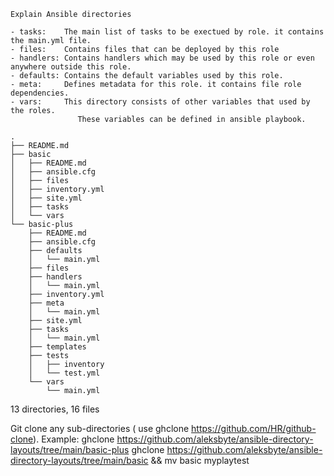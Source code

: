 ```
Explain Ansible directories

- tasks:    The main list of tasks to be exectued by role. it contains the main.yml file.
- files:    Contains files that can be deployed by this role
- handlers: Contains handlers which may be used by this role or even anywhere outside this role.
- defaults: Contains the default variables used by this role.
- meta:     Defines metadata for this role. it contains file role dependencies.
- vars:     This directory consists of other variables that used by the roles.
               These variables can be defined in ansible playbook.
```

```
.
├── README.md
├── basic
│   ├── README.md
│   ├── ansible.cfg
│   ├── files
│   ├── inventory.yml
│   ├── site.yml
│   ├── tasks
│   └── vars
└── basic-plus
    ├── README.md
    ├── ansible.cfg
    ├── defaults
    │   └── main.yml
    ├── files
    ├── handlers
    │   └── main.yml
    ├── inventory.yml
    ├── meta
    │   └── main.yml
    ├── site.yml
    ├── tasks
    │   └── main.yml
    ├── templates
    ├── tests
    │   ├── inventory
    │   └── test.yml
    └── vars
        └── main.yml
```
13 directories, 16 files

Git clone any sub-directories ( use ghclone https://github.com/HR/github-clone). Example:
  ghclone https://github.com/aleksbyte/ansible-directory-layouts/tree/main/basic-plus
  ghclone https://github.com/aleksbyte/ansible-directory-layouts/tree/main/basic && mv basic myplaytest
